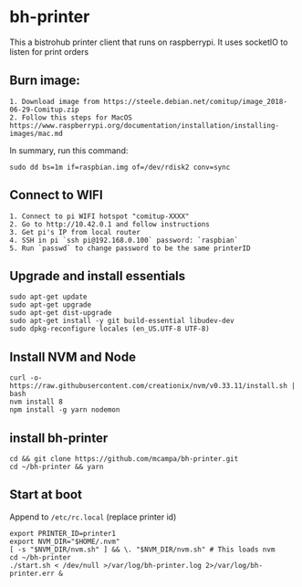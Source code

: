 # bh-printer

This a bistrohub printer client that runs on raspberrypi. It uses socketIO to listen for print orders

## Burn image:
    1. Download image from https://steele.debian.net/comitup/image_2018-06-29-Comitup.zip
    2. Follow this steps for MacOS https://www.raspberrypi.org/documentation/installation/installing-images/mac.md

In summary, run this command:
```
sudo dd bs=1m if=raspbian.img of=/dev/rdisk2 conv=sync
```

## Connect to WIFI

    1. Connect to pi WIFI hotspot "comitup-XXXX"
    2. Go to http://10.42.0.1 and follow instructions
    3. Get pi's IP from local router
    4. SSH in pi `ssh pi@192.168.0.100` password: `raspbian`
    5. Run `passwd` to change password to be the same printerID

## Upgrade and install essentials
```
sudo apt-get update
sudo apt-get upgrade
sudo apt-get dist-upgrade
sudo apt-get install -y git build-essential libudev-dev
sudo dpkg-reconfigure locales (en_US.UTF-8 UTF-8)
```

## Install NVM and Node
```
curl -o- https://raw.githubusercontent.com/creationix/nvm/v0.33.11/install.sh | bash
nvm install 8
npm install -g yarn nodemon
```

## install bh-printer
```
cd && git clone https://github.com/mcampa/bh-printer.git
cd ~/bh-printer && yarn
```

## Start at boot
Append to `/etc/rc.local` (replace printer id)
```
export PRINTER_ID=printer1
export NVM_DIR="$HOME/.nvm"
[ -s "$NVM_DIR/nvm.sh" ] && \. "$NVM_DIR/nvm.sh" # This loads nvm
cd ~/bh-printer
./start.sh < /dev/null >/var/log/bh-printer.log 2>/var/log/bh-printer.err &
```
